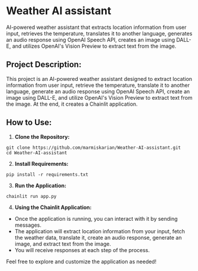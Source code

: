 # Weather AI assistant
AI-powered weather assistant that extracts location information from user input, retrieves the temperature, translates it to another language, generates an audio response using OpenAI Speech API, creates an image using DALL-E, and utilizes OpenAI's Vision Preview to extract text from the image.

## **Project Description:**

This project is an AI-powered weather assistant designed to extract location information from user input, retrieve the temperature, translate it to another language, generate an audio response using OpenAI Speech API, create an image using DALL-E, and utilize OpenAI's Vision Preview to extract text from the image. At the end, it creates a Chainlit application.

## **How to Use:**

1. **Clone the Repository:**
```{r}
git clone https://github.com/marmiskarian/Weather-AI-assistant.git
cd Weather-AI-assistant
```

2. **Install Requirements:**
```{r}
pip install -r requirements.txt
```

3. **Run the Application:**
```{r}
chainlit run app.py
```

4. **Using the Chainlit Application:**
- Once the application is running, you can interact with it by sending messages.
- The application will extract location information from your input, fetch the weather data, translate it, create an audio response, generate an image, and extract text from the image.
- You will receive responses at each step of the process.

Feel free to explore and customize the application as needed!
